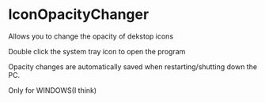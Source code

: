 # IconOpacityChanger
Allows you to change the opacity of dekstop icons

Double click the system tray icon to open the program

Opacity changes are automatically saved when restarting/shutting down the PC.

Only for WINDOWS(I think)
